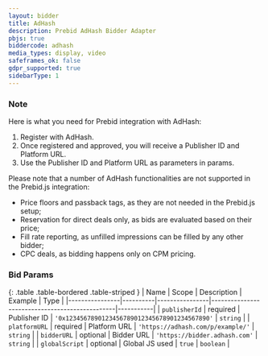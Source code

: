 ```yaml
---
layout: bidder
title: AdHash
description: Prebid AdHash Bidder Adapter
pbjs: true
biddercode: adhash
media_types: display, video
safeframes_ok: false
gdpr_supported: true
sidebarType: 1
---
```


### Note

Here is what you need for Prebid integration with AdHash:
1. Register with AdHash.
2. Once registered and approved, you will receive a Publisher ID and Platform URL.
3. Use the Publisher ID and Platform URL as parameters in params.

Please note that a number of AdHash functionalities are not supported in the Prebid.js integration:
* Price floors and passback tags, as they are not needed in the Prebid.js setup;
* Reservation for direct deals only, as bids are evaluated based on their price;
* Fill rate reporting, as unfilled impressions can be filled by any other bidder;
* CPC deals, as bidding happens only on CPM pricing.

### Bid Params

{: .table .table-bordered .table-striped }
| Name           | Scope    | Description    | Example                                        | Type      |
|----------------|----------|----------------|------------------------------------------------|-----------|
| `publisherId`  | required | Publisher ID   | `'0x1234567890123456789012345678901234567890'` | `string`  |
| `platformURL`  | required | Platform URL   | `'https://adhash.com/p/example/'`              | `string`  |
| `bidderURL`    | optional | Bidder URL     | `'https://bidder.adhash.com'`                  | `string`  |
| `globalScript` | optional | Global JS used | `true`                                         | `boolean` |

